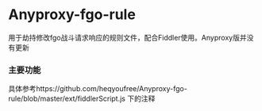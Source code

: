 # Anyproxy-fgo-rule
用于劫持修改fgo战斗请求响应的规则文件，配合Fiddler使用。Anyproxy版并没有更新

### 主要功能

具体参考https://github.com/heqyoufree/Anyproxy-fgo-rule/blob/master/ext/fiddlerScript.js 下的注释
